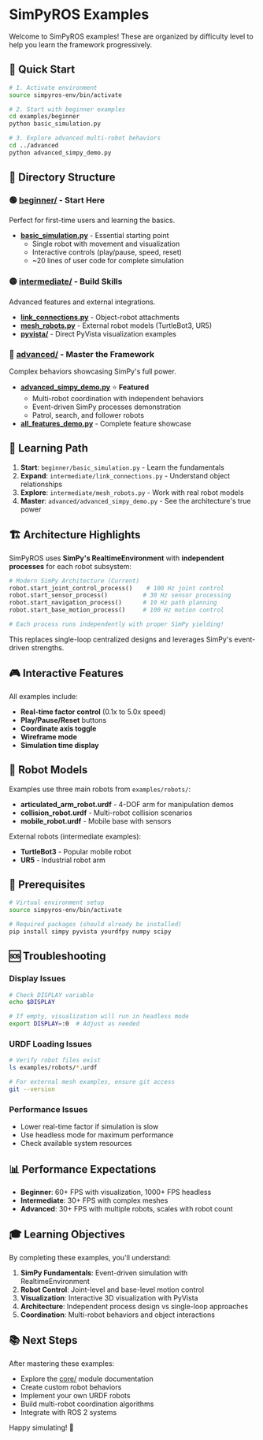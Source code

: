 # SimPyROS Examples

Welcome to SimPyROS examples! These are organized by difficulty level to help you learn the framework progressively.

## 🚀 Quick Start

```bash
# 1. Activate environment
source simpyros-env/bin/activate

# 2. Start with beginner examples
cd examples/beginner
python basic_simulation.py

# 3. Explore advanced multi-robot behaviors
cd ../advanced
python advanced_simpy_demo.py
```

## 📁 Directory Structure

### 🟢 [beginner/](beginner/) - Start Here
Perfect for first-time users and learning the basics.

- **[basic_simulation.py](beginner/basic_simulation.py)** - Essential starting point
  - Single robot with movement and visualization
  - Interactive controls (play/pause, speed, reset)
  - ~20 lines of user code for complete simulation

### 🟡 [intermediate/](intermediate/) - Build Skills
Advanced features and external integrations.

- **[link_connections.py](intermediate/link_connections.py)** - Object-robot attachments
- **[mesh_robots.py](intermediate/mesh_robots.py)** - External robot models (TurtleBot3, UR5)
- **[pyvista/](intermediate/pyvista/)** - Direct PyVista visualization examples

### 🔴 [advanced/](advanced/) - Master the Framework
Complex behaviors showcasing SimPy's full power.

- **[advanced_simpy_demo.py](advanced/advanced_simpy_demo.py)** ⭐ **Featured**
  - Multi-robot coordination with independent behaviors
  - Event-driven SimPy processes demonstration
  - Patrol, search, and follower robots
- **[all_features_demo.py](advanced/all_features_demo.py)** - Complete feature showcase

## 🎯 Learning Path

1. **Start**: `beginner/basic_simulation.py` - Learn the fundamentals
2. **Expand**: `intermediate/link_connections.py` - Understand object relationships
3. **Explore**: `intermediate/mesh_robots.py` - Work with real robot models
4. **Master**: `advanced/advanced_simpy_demo.py` - See the architecture's true power

## 🏗️ Architecture Highlights

SimPyROS uses **SimPy's RealtimeEnvironment** with **independent processes** for each robot subsystem:

```python
# Modern SimPy Architecture (Current)
robot.start_joint_control_process()    # 100 Hz joint control
robot.start_sensor_process()          # 30 Hz sensor processing  
robot.start_navigation_process()      # 10 Hz path planning
robot.start_base_motion_process()     # 100 Hz motion control

# Each process runs independently with proper SimPy yielding!
```

This replaces single-loop centralized designs and leverages SimPy's event-driven strengths.

## 🎮 Interactive Features

All examples include:
- **Real-time factor control** (0.1x to 5.0x speed)
- **Play/Pause/Reset** buttons
- **Coordinate axis toggle**
- **Wireframe mode**
- **Simulation time display**

## 🤖 Robot Models

Examples use three main robots from `examples/robots/`:

- **articulated_arm_robot.urdf** - 4-DOF arm for manipulation demos
- **collision_robot.urdf** - Multi-robot collision scenarios
- **mobile_robot.urdf** - Mobile base with sensors

External robots (intermediate examples):
- **TurtleBot3** - Popular mobile robot
- **UR5** - Industrial robot arm

## 🔧 Prerequisites

```bash
# Virtual environment setup
source simpyros-env/bin/activate

# Required packages (should already be installed)
pip install simpy pyvista yourdfpy numpy scipy
```

## 🆘 Troubleshooting

### Display Issues
```bash
# Check DISPLAY variable
echo $DISPLAY

# If empty, visualization will run in headless mode
export DISPLAY=:0  # Adjust as needed
```

### URDF Loading Issues
```bash
# Verify robot files exist
ls examples/robots/*.urdf

# For external mesh examples, ensure git access
git --version
```

### Performance Issues
- Lower real-time factor if simulation is slow
- Use headless mode for maximum performance
- Check available system resources

## 📊 Performance Expectations

- **Beginner**: 60+ FPS with visualization, 1000+ FPS headless
- **Intermediate**: 30+ FPS with complex meshes
- **Advanced**: 30+ FPS with multiple robots, scales with robot count

## 🎓 Learning Objectives

By completing these examples, you'll understand:

1. **SimPy Fundamentals**: Event-driven simulation with RealtimeEnvironment
2. **Robot Control**: Joint-level and base-level motion control
3. **Visualization**: Interactive 3D visualization with PyVista
4. **Architecture**: Independent process design vs single-loop approaches
5. **Coordination**: Multi-robot behaviors and object interactions

## 📚 Next Steps

After mastering these examples:
- Explore the [core/](../core/) module documentation
- Create custom robot behaviors
- Implement your own URDF robots
- Build multi-robot coordination algorithms
- Integrate with ROS 2 systems

Happy simulating! 🚀